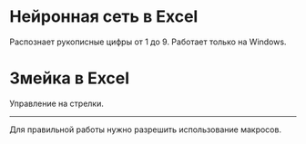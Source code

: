 # Нейронная сеть в Excel

Распознает рукописные цифры от 1 до 9. Работает только на Windows.

# Змейка в Excel

Управление на стрелки.

***
Для правильной работы нужно разрешить использование макросов.
